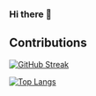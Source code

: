 ### Hi there 👋

<!--
**Sharat005/Sharat005** is a ✨ _special_ ✨ repository because its `README.md` (this file) appears on your GitHub profile.

Here are some ideas to get you started:

- 🔭 I’m currently working on ...
- 🌱 I’m currently learning ...
- 👯 I’m looking to collaborate on ...
- 🤔 I’m looking for help with ...
- 💬 Ask me about ...
- 📫 How to reach me: ...
- 😄 Pronouns: ...
- ⚡ Fun fact: ...
-->
## Contributions
[![GitHub Streak](https://github-readme-streak-stats.herokuapp.com/?user=Sharat005&theme=vue)](https://github.com/DenverCoder1/github-readme-streak-stats)

[![Top Langs](https://github-readme-stats.vercel.app/api/top-langs/?username=Sharat005&layout=compact)](https://github.com/anuraghazra/github-readme-stats)


